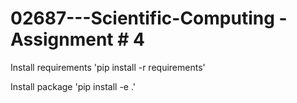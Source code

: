 # 02687---Scientific-Computing - Assignment \# 4 

Install requirements
'pip install -r requirements'

Install package
'pip install -e .'
